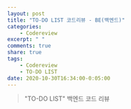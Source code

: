 ```yaml
---
layout: post
title: "TO-DO LIST 코드리뷰 - BE(백엔드)"
categories:
    - Codereview
excerpt: " "
comments: true
share: true
tags:
    - Codereview
    - TO-DO LIST
date: 2020-10-30T16:34:00-0:05:00
---
```


> "TO-DO LIST" 백엔드 코드 리뷰

# 